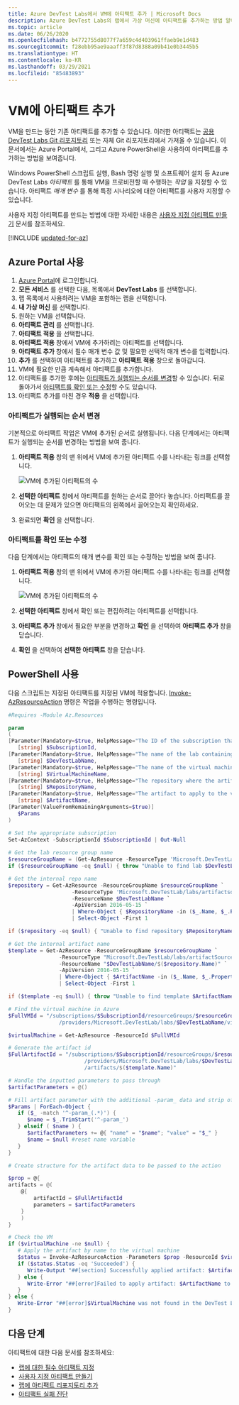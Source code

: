 ```yaml
---
title: Azure DevTest Labs에서 VM에 아티팩트 추가 | Microsoft Docs
description: Azure DevTest Labs의 랩에서 가상 머신에 아티팩트를 추가하는 방법 알아보기
ms.topic: article
ms.date: 06/26/2020
ms.openlocfilehash: b4772755d8077f7a659c4d403961ffaeb9e1d483
ms.sourcegitcommit: f28ebb95ae9aaaff3f87d8388a09b41e0b3445b5
ms.translationtype: HT
ms.contentlocale: ko-KR
ms.lasthandoff: 03/29/2021
ms.locfileid: "85483893"
---
```

# <a name="add-an-artifact-to-a-vm"></a>VM에 아티팩트 추가
VM을 만드는 동안 기존 아티팩트를 추가할 수 있습니다. 이러한 아티팩트는 [공용 DevTest Labs Git 리포지토리](https://github.com/Azure/azure-devtestlab/tree/master/Artifacts) 또는 자체 Git 리포지토리에서 가져올 수 있습니다. 이 문서에서는 Azure Portal에서, 그리고 Azure PowerShell을 사용하여 아티팩트를 추가하는 방법을 보여줍니다. 

Windows PowerShell 스크립트 실행, Bash 명령 실행 및 소프트웨어 설치 등 Azure DevTest Labs *아티팩트* 를 통해 VM을 프로비전할 때 수행하는 *작업* 을 지정할 수 있습니다. 아티팩트 *매개 변수* 를 통해 특정 시나리오에 대한 아티팩트를 사용자 지정할 수 있습니다.

사용자 지정 아티팩트를 만드는 방법에 대한 자세한 내용은 [사용자 지정 아티팩트 만들기](devtest-lab-artifact-author.md) 문서를 참조하세요.

[!INCLUDE [updated-for-az](../../includes/updated-for-az.md)]

## <a name="use-azure-portal"></a>Azure Portal 사용 
1. [Azure Portal](https://go.microsoft.com/fwlink/p/?LinkID=525040)에 로그인합니다.
1. **모든 서비스** 를 선택한 다음, 목록에서 **DevTest Labs** 를 선택합니다.
1. 랩 목록에서 사용하려는 VM을 포함하는 랩을 선택합니다.  
1. **내 가상 머신** 를 선택합니다.
1. 원하는 VM을 선택합니다.
1. **아티팩트 관리** 를 선택합니다. 
1. **아티팩트 적용** 을 선택합니다.
1. **아티팩트 적용** 창에서 VM에 추가하려는 아티팩트를 선택합니다.
1. **아티팩트 추가** 창에서 필수 매개 변수 값 및 필요한 선택적 매개 변수를 입력합니다.  
1. **추가** 를 선택하여 아티팩트를 추가하고 **아티팩트 적용** 창으로 돌아갑니다.
1. VM에 필요한 만큼 계속해서 아티팩트를 추가합니다.
1. 아티팩트를 추가한 후에는 [아티팩트가 실행되는 순서를 변경](#change-the-order-in-which-artifacts-are-run)할 수 있습니다. 뒤로 돌아가서 [아티팩트를 확인 또는 수정](#view-or-modify-an-artifact)할 수도 있습니다.
1. 아티팩트 추가를 마친 경우 **적용** 을 선택합니다.

### <a name="change-the-order-in-which-artifacts-are-run"></a>아티팩트가 실행되는 순서 변경
기본적으로 아티팩트 작업은 VM에 추가된 순서로 실행됩니다. 다음 단계에서는 아티팩트가 실행되는 순서를 변경하는 방법을 보여 줍니다.

1. **아티팩트 적용** 창의 맨 위에서 VM에 추가된 아티팩트 수를 나타내는 링크를 선택합니다.
   
    ![VM에 추가된 아티팩트의 수](./media/devtest-lab-add-vm-with-artifacts/devtestlab-add-artifacts-blade-selected-artifacts.png)
1. **선택한 아티팩트** 창에서 아티팩트를 원하는 순서로 끌어다 놓습니다. 아티팩트를 끌어오는 데 문제가 있으면 아티팩트의 왼쪽에서 끌어오는지 확인하세요. 
1. 완료되면 **확인** 을 선택합니다.  

### <a name="view-or-modify-an-artifact"></a>아티팩트를 확인 또는 수정
다음 단계에서는 아티팩트의 매개 변수를 확인 또는 수정하는 방법을 보여 줍니다.

1. **아티팩트 적용** 창의 맨 위에서 VM에 추가된 아티팩트 수를 나타내는 링크를 선택합니다.
   
    ![VM에 추가된 아티팩트의 수](./media/devtest-lab-add-vm-with-artifacts/devtestlab-add-artifacts-blade-selected-artifacts.png)
1. **선택한 아티팩트** 창에서 확인 또는 편집하려는 아티팩트를 선택합니다.  
1. **아티팩트 추가** 창에서 필요한 부분을 변경하고 **확인** 을 선택하여 **아티팩트 추가** 창을 닫습니다.
1. **확인** 을 선택하여 **선택한 아티팩트** 창을 닫습니다.

## <a name="use-powershell"></a>PowerShell 사용
다음 스크립트는 지정된 아티팩트를 지정된 VM에 적용합니다. [Invoke-AzResourceAction](/powershell/module/az.resources/invoke-azresourceaction) 명령은 작업을 수행하는 명령입니다.  

```powershell
#Requires -Module Az.Resources

param
(
[Parameter(Mandatory=$true, HelpMessage="The ID of the subscription that contains the lab")]
   [string] $SubscriptionId,
[Parameter(Mandatory=$true, HelpMessage="The name of the lab containing the virtual machine")]
   [string] $DevTestLabName,
[Parameter(Mandatory=$true, HelpMessage="The name of the virtual machine")]
   [string] $VirtualMachineName,
[Parameter(Mandatory=$true, HelpMessage="The repository where the artifact is stored")]
   [string] $RepositoryName,
[Parameter(Mandatory=$true, HelpMessage="The artifact to apply to the virtual machine")]
   [string] $ArtifactName,
[Parameter(ValueFromRemainingArguments=$true)]
   $Params
)

# Set the appropriate subscription
Set-AzContext -SubscriptionId $SubscriptionId | Out-Null
 
# Get the lab resource group name
$resourceGroupName = (Get-AzResource -ResourceType 'Microsoft.DevTestLab/labs' | Where-Object { $_.Name -eq $DevTestLabName}).ResourceGroupName
if ($resourceGroupName -eq $null) { throw "Unable to find lab $DevTestLabName in subscription $SubscriptionId." }

# Get the internal repo name
$repository = Get-AzResource -ResourceGroupName $resourceGroupName `
                    -ResourceType 'Microsoft.DevTestLab/labs/artifactsources' `
                    -ResourceName $DevTestLabName `
                    -ApiVersion 2016-05-15 `
                    | Where-Object { $RepositoryName -in ($_.Name, $_.Properties.displayName) } `
                    | Select-Object -First 1

if ($repository -eq $null) { "Unable to find repository $RepositoryName in lab $DevTestLabName." }

# Get the internal artifact name
$template = Get-AzResource -ResourceGroupName $resourceGroupName `
                -ResourceType "Microsoft.DevTestLab/labs/artifactSources/artifacts" `
                -ResourceName "$DevTestLabName/$($repository.Name)" `
                -ApiVersion 2016-05-15 `
                | Where-Object { $ArtifactName -in ($_.Name, $_.Properties.title) } `
                | Select-Object -First 1

if ($template -eq $null) { throw "Unable to find template $ArtifactName in lab $DevTestLabName." }

# Find the virtual machine in Azure
$FullVMId = "/subscriptions/$SubscriptionId/resourceGroups/$resourceGroupName`
                /providers/Microsoft.DevTestLab/labs/$DevTestLabName/virtualmachines/$virtualMachineName"

$virtualMachine = Get-AzResource -ResourceId $FullVMId

# Generate the artifact id
$FullArtifactId = "/subscriptions/$SubscriptionId/resourceGroups/$resourceGroupName`
                        /providers/Microsoft.DevTestLab/labs/$DevTestLabName/artifactSources/$($repository.Name)`
                        /artifacts/$($template.Name)"

# Handle the inputted parameters to pass through
$artifactParameters = @()

# Fill artifact parameter with the additional -param_ data and strip off the -param_
$Params | ForEach-Object {
   if ($_ -match '^-param_(.*)') {
      $name = $_.TrimStart('^-param_')
   } elseif ( $name ) {
      $artifactParameters += @{ "name" = "$name"; "value" = "$_" }
      $name = $null #reset name variable
   }
}

# Create structure for the artifact data to be passed to the action

$prop = @{
artifacts = @(
    @{
        artifactId = $FullArtifactId
        parameters = $artifactParameters
    }
    )
}

# Check the VM
if ($virtualMachine -ne $null) {
   # Apply the artifact by name to the virtual machine
   $status = Invoke-AzResourceAction -Parameters $prop -ResourceId $virtualMachine.ResourceId -Action "applyArtifacts" -ApiVersion 2016-05-15 -Force
   if ($status.Status -eq 'Succeeded') {
      Write-Output "##[section] Successfully applied artifact: $ArtifactName to $VirtualMachineName"
   } else {
      Write-Error "##[error]Failed to apply artifact: $ArtifactName to $VirtualMachineName"
   }
} else {
   Write-Error "##[error]$VirtualMachine was not found in the DevTest Lab, unable to apply the artifact"
}

```

## <a name="next-steps"></a>다음 단계
아티팩트에 대한 다음 문서를 참조하세요:

- [랩에 대한 필수 아티팩트 지정](devtest-lab-mandatory-artifacts.md)
- [사용자 지정 아티팩트 만들기](devtest-lab-artifact-author.md)
- [랩에 아티팩트 리포지토리 추가](devtest-lab-artifact-author.md)
- [아티팩트 실패 진단](devtest-lab-troubleshoot-artifact-failure.md)
